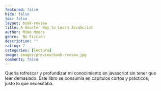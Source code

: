 ```yaml
---
featured: false
hide: false
toc: false
layout: book-review
title: A Smarter Way to Learn JavaScript
author: Mike Myers
genre:  No Ficción
description: ""
rating: 7
categories: [lectura]
image: images/preview/book-review.jpg
comments: false
---
```

Quería refrescar y profundizar mi conocimiento en javascript sin tener que leer demasiado. Este libro se consumía en capítulos cortos y prácticos, justo lo que necesitaba.
